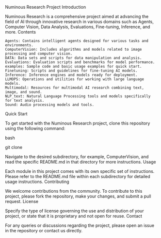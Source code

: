 



Numinous Research Project
Introduction

Numinous Research is a comprehensive project aimed at advancing the field of AI through innovative research in various domains such as Agents, Computer Vision, Data Analysis, Evaluations, Fine-tuning, Inference, and more.
Contents

    Agents: Contains intelligent agents designed for various tasks and environments.
    ComputerVision: Includes algorithms and models related to image processing and computer vision.
    DATA: Data sets and scripts for data manipulation and analysis.
    Evaluations: Evaluation scripts and benchmarks for model performance.
    examples: Sample code and basic usage examples for quick start.
    Finetuning: Scripts and guidelines for fine-tuning AI models.
    Inference: Inference engines and models ready for deployment.
    LLMOPS: Operations and utilities for working with large language models.
    Multimodal: Resources for multimodal AI research combining text, image, and sound.
    NLP_text: Natural Language Processing tools and models specifically for text analysis.
    Sound: Audio processing models and tools.


Quick Start

To get started with the Numinous Research project, clone this repository using the following command:

bash

git clone 

Navigate to the desired subdirectory, for example, ComputerVision, and read the specific README.md in that directory for more instructions.
Usage

Each module in this project comes with its own specific set of instructions. Please refer to the README.md file within each subdirectory for detailed usage instructions.
Contributing

We welcome contributions from the community. To contribute to this project, please fork the repository, make your changes, and submit a pull request.
License

Specify the type of license governing the use and distribution of your project, or state that it is proprietary and not open for reuse.
Contact

For any queries or discussions regarding the project, please open an issue in the repository or contact us directly.


